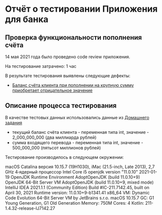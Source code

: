 # Отчёт о тестировании Приложения для банка

## Проверка функциональности пополнения счёта

14 мая 2021 года было проведено code review приложения.

На тестирование затрачено: 1 час 

В результате тестирования выявлены следующие дефекты:
* [Баланс счёта клиента при пополнении на крупную сумму приобретает отрицательное значение](https://github.com/Artemiy-Kolyagin/Java-2.1/issues/1#issue-891719710)


## Описание процесса тестирования

В качестве тестовых данных использовались данные из [Домашнего задания](https://github.com/netology-code/javaqa-homeworks/tree/master/programming:)
* текущий баланс счёта клиента - переменная типа int, значение - 2_000_000_000 (два миллиарда рублей)
* сумма входящего перевода - переменная типа int, значение - 500_000_000 (пятьсот миллионов рублей)

Тестирование производилось в следующем окружении:

macOS Catalina версия 10.15.7 (19H1030), iMac (21.5-inch, Late 2013), 2,7 GHz 4‑ядерный процессор Intel Core i5
openjdk version "11.0.10" 2021-01-19 OpenJDK Runtime Environment AdoptOpenJDK (build 11.0.10+9) OpenJDK 64-Bit Server VM AdoptOpenJDK (build 11.0.10+9, mixed mode)
IntelliJ IDEA 2021.1.1 (Community Edition) Build #IC-211.7142.45, built on April 30, 2021 Runtime version: 11.0.10+9-b1341.41 x86_64 VM: Dynamic Code Evolution 64-Bit Server VM by JetBrains s.r.o. macOS 10.15.7 GC: G1 Young Generation, G1 Old Generation Memory: 750M Cores: 4 Kotlin: 211-1.4.32-release-IJ7142.27
